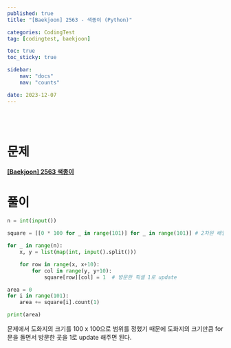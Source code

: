 ```yaml
---
published: true
title: "[Baekjoon] 2563 - 색종이 (Python)"

categories: CodingTest
tag: [codingtest, baekjoon]

toc: true
toc_sticky: true

sidebar:
    nav: "docs"
    nav: "counts"

date: 2023-12-07
---
```

<br>
<br>

# 문제
**[[Baekjoon] 2563 색종이](https://www.acmicpc.net/problem/2563)**

# 풀이

```python
n = int(input())

square = [[0 * 100 for _ in range(101)] for _ in range(101)] # 2차원 배열 선언

for _ in range(n):
    x, y = list(map(int, input().split()))

    for row in range(x, x+10): 
        for col in range(y, y+10):
            square[row][col] = 1  # 방문한 픽셀 1로 update

area = 0
for i in range(101):
    area += square[i].count(1)

print(area)
```

문제에서 도화지의 크기를 100 x 100으로 범위를 정했기 때문에 도화지의 크기만큼 for문을 돌면서 방문한 곳을 1로 update 해주면 된다.



